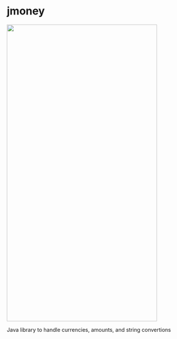 # jmoney

<img src="https://cloud.githubusercontent.com/assets/yourgif.gif" width="400" height="790">

Java library to handle currencies, amounts, and string convertions
